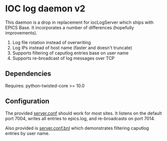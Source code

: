 IOC log daemon v2
=================

This daemon is a drop in replacement for iocLogServer
which ships with EPICS Base.
It incorporates a number of differences (hopefully improvements).

1. Log file rotation instead of overwriting
1. Log IPs instead of host name (faster and doesn't truncate)
1. Supports filtering of caputlog entries base on user name
1. Supports re-broadcast of log messages over TCP

Dependencies
------------

Requires: python-twisted-core >= 10.0

Configuration
-------------

The provided [server.conf](server.conf) should work for most sites.
It listens on the default port 7004, writes all entries to epics.log,
and re-broadcasts on port 7014.

Also provided is [server.conf.bnl](server.conf.bnl) which demonstrates
filtering caputlog entries by user name.

